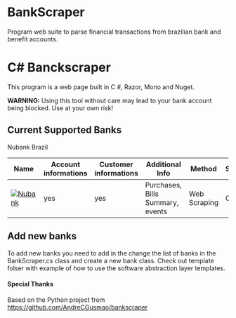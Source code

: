 # BankScraper
Program web suite to parse financial transactions from brazilian bank and benefit accounts.


# C# Banckscraper
This program is a web page built in C #, Razor, Mono and Nuget.


**WARNING:** Using this tool without care may lead to your bank account being blocked. Use at your own risk!

## Current Supported Banks

Nubank Brazil


| Name                                                                                                                                                                                          | Account informations | Customer informations          | Additional Info                                                                                       |           Method                     | Status |
| ---                                                                                                                                                                                           | ---     | ---                                   | ---                                                                                                   | ---                                  | ---    |
| [![Nubank](https://raw.githubusercontent.com/kamushadenes/bankscraper/master/bankscraper/logo/icon-nubank.png)](https://github.com/kamushadenes/bankscraper/blob/master/nubank.py)                    | yes      | yes                                     | Purchases, Bills Summary, events                                                                       |    Web Scraping                                  | OK    |



## Add new banks

To add new banks you need to add in the change the list of banks in the BankScraper.cs class and create a new bank class. 
Check out template folser with example of how to use the software abstraction layer templates.


#### Special Thanks

Based on the Python project from https://github.com/AndreCGusmao/bankscraper 
